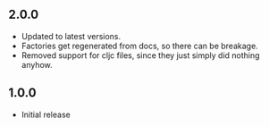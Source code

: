 2.0.0
-----
- Updated to latest versions.
- Factories get regenerated from docs, so there can be breakage.
- Removed support for cljc files, since they just simply did nothing anyhow.

1.0.0
-----
- Initial release